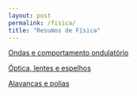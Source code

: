 ```yaml
---
layout: post
permalink: /fisica/
title: "Resumos de Física"
---
```


[<i class="fa-solid fa-square-arrow-up-right"></i> Ondas e comportamento ondulatório](/fisica/ondas)

[<i class="fa-solid fa-square-arrow-up-right"></i> Óptica, lentes e espelhos](/fisica/optica-lentes-espelhos)

[<i class="fa-solid fa-square-arrow-up-right"></i> Alavancas e polias](/fisica/alavancas-polias)
